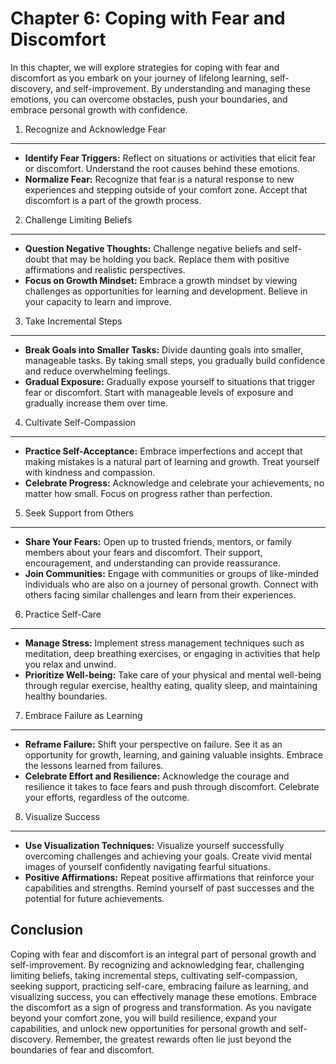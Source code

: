 Chapter 6: Coping with Fear and Discomfort
==========================================

In this chapter, we will explore strategies for coping with fear and discomfort as you embark on your journey of lifelong learning, self-discovery, and self-improvement. By understanding and managing these emotions, you can overcome obstacles, push your boundaries, and embrace personal growth with confidence.

1. Recognize and Acknowledge Fear
---------------------------------

* **Identify Fear Triggers:** Reflect on situations or activities that elicit fear or discomfort. Understand the root causes behind these emotions.
* **Normalize Fear:** Recognize that fear is a natural response to new experiences and stepping outside of your comfort zone. Accept that discomfort is a part of the growth process.

2. Challenge Limiting Beliefs
-----------------------------

* **Question Negative Thoughts:** Challenge negative beliefs and self-doubt that may be holding you back. Replace them with positive affirmations and realistic perspectives.
* **Focus on Growth Mindset:** Embrace a growth mindset by viewing challenges as opportunities for learning and development. Believe in your capacity to learn and improve.

3. Take Incremental Steps
-------------------------

* **Break Goals into Smaller Tasks:** Divide daunting goals into smaller, manageable tasks. By taking small steps, you gradually build confidence and reduce overwhelming feelings.
* **Gradual Exposure:** Gradually expose yourself to situations that trigger fear or discomfort. Start with manageable levels of exposure and gradually increase them over time.

4. Cultivate Self-Compassion
----------------------------

* **Practice Self-Acceptance:** Embrace imperfections and accept that making mistakes is a natural part of learning and growth. Treat yourself with kindness and compassion.
* **Celebrate Progress:** Acknowledge and celebrate your achievements, no matter how small. Focus on progress rather than perfection.

5. Seek Support from Others
---------------------------

* **Share Your Fears:** Open up to trusted friends, mentors, or family members about your fears and discomfort. Their support, encouragement, and understanding can provide reassurance.
* **Join Communities:** Engage with communities or groups of like-minded individuals who are also on a journey of personal growth. Connect with others facing similar challenges and learn from their experiences.

6. Practice Self-Care
---------------------

* **Manage Stress:** Implement stress management techniques such as meditation, deep breathing exercises, or engaging in activities that help you relax and unwind.
* **Prioritize Well-being:** Take care of your physical and mental well-being through regular exercise, healthy eating, quality sleep, and maintaining healthy boundaries.

7. Embrace Failure as Learning
------------------------------

* **Reframe Failure:** Shift your perspective on failure. See it as an opportunity for growth, learning, and gaining valuable insights. Embrace the lessons learned from failures.
* **Celebrate Effort and Resilience:** Acknowledge the courage and resilience it takes to face fears and push through discomfort. Celebrate your efforts, regardless of the outcome.

8. Visualize Success
--------------------

* **Use Visualization Techniques:** Visualize yourself successfully overcoming challenges and achieving your goals. Create vivid mental images of yourself confidently navigating fearful situations.
* **Positive Affirmations:** Repeat positive affirmations that reinforce your capabilities and strengths. Remind yourself of past successes and the potential for future achievements.

Conclusion
----------

Coping with fear and discomfort is an integral part of personal growth and self-improvement. By recognizing and acknowledging fear, challenging limiting beliefs, taking incremental steps, cultivating self-compassion, seeking support, practicing self-care, embracing failure as learning, and visualizing success, you can effectively manage these emotions. Embrace the discomfort as a sign of progress and transformation. As you navigate beyond your comfort zone, you will build resilience, expand your capabilities, and unlock new opportunities for personal growth and self-discovery. Remember, the greatest rewards often lie just beyond the boundaries of fear and discomfort.
